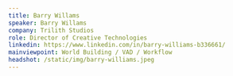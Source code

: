 ```yaml
---
title: Barry Willams
speaker: Barry Willams
company: Trilith Studios
role: Director of Creative Technologies
linkedin: https://www.linkedin.com/in/barry-williams-b336661/
mainviewpoint: World Building / VAD / Workflow
headshot: /static/img/barry-williams.jpeg
---
```

